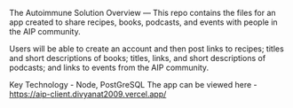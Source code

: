 The Autoimmune Solution
Overview — This repo contains the files for an app created to share recipes, books, podcasts, and events with people in the AIP community.

Users will be able to create an account and then post links to recipes; titles and short descriptions of books; titles, links, and short descriptions of podcasts; and links to events from the AIP community. 

Key Technology - Node, PostGreSQL
The app can be viewed here - https://aip-client.divyanat2009.vercel.app/
